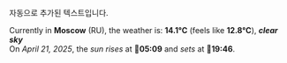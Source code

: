 
자동으로 추가된 텍스트입니다.

<!--START_SECTION:weather:moscow-->
Currently in **Moscow** (RU), the weather is: **14.1°C** (feels like **12.8°C**), ***clear sky***<br/>
On *April 21, 2025*, the *sun rises* at 🌅**05:09** and *sets* at 🌇**19:46**.
<!--END_SECTION:weather-->
